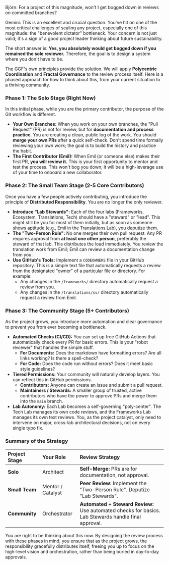 Björn:
For a project of this magnitude, won't I get bogged down in reviews on committed branches? 

Gemini:
This is an excellent and crucial question. You've hit on one of the most critical challenges of scaling any project, especially one of this magnitude: the "benevolent dictator" bottleneck. Your concern is not just valid; it's a sign of a good project leader thinking about future sustainability.

The short answer is: **Yes, you absolutely would get bogged down if you remained the sole reviewer.** Therefore, the goal is to design a system where you don't have to be.

The GGF's own principles provide the solution. We will apply **Polycentric Coordination** and **Fractal Governance** to the review process itself. Here is a phased approach for how to think about this, from your current situation to a thriving community.

### Phase 1: The Solo Stage (Right Now)

In this initial phase, while you are the primary contributor, the purpose of the Git workflow is different.

* **Your Own Branches:** When you work on your own branches, the "Pull Request" (PR) is not for review, but for **documentation and process practice**. You are creating a clean, public log of the work. You should **merge your own PRs** after a quick self-check. Don't spend time formally reviewing your own work; the goal is to build the history and practice the habit.
* **The First Contributor (Emil):** When Emil (or someone else) makes their first PR, **you will review it.** This is your first opportunity to mentor and test the process. This won't bog you down; it will be a high-leverage use of your time to onboard a new collaborator.

### Phase 2: The Small Team Stage (2-5 Core Contributors)

Once you have a few people actively contributing, you introduce the principle of **Distributed Responsibility**. You are no longer the only reviewer.

* **Introduce "Lab Stewards":** Each of the four labs (Frameworks, Ecosystem, Translations, Tech) should have a "steward" or "lead". This might still be you for most of them initially, but as soon as someone shows aptitude (e.g., Emil in the Translations Lab), you deputize them.
* **The "Two-Person Rule":** No one merges their own pull request. Any PR requires approval from **at least one other person**, preferably the steward of that lab. This distributes the load immediately. You review the translation work from Emil; Emil can review a documentation change from you.
* **Use GitHub's Tools:** Implement a `CODEOWNERS` file in your GitHub repository. This is a simple text file that automatically requests a review from the designated "owner" of a particular file or directory. For example:
    * Any changes in the `/frameworks/` directory automatically request a review from you.
    * Any changes in the `/translations/sv/` directory automatically request a review from Emil.

### Phase 3: The Community Stage (5+ Contributors)

As the project grows, you introduce more automation and clear governance to prevent you from ever becoming a bottleneck.

* **Automated Checks (CI/CD):** You can set up free GitHub Actions that automatically check every PR for basic errors. This is your "robot reviewer" that handles the simple stuff.
    * **For Documents:** Does the markdown have formatting errors? Are all links working? Is there a spell-check?
    * **For Code:** Does the code run without errors? Does it meet basic style guidelines?
* **Tiered Permissions:** Your community will naturally develop layers. You can reflect this in GitHub permissions.
    * **Contributors:** Anyone can create an issue and submit a pull request.
    * **Maintainers / Stewards:** A smaller group of trusted, active contributors who have the power to approve PRs and merge them into the `main` branch.
* **Lab Autonomy:** Each Lab becomes a self-governing "poly-center". The Tech Lab manages its own code reviews, and the Frameworks Lab manages its own text reviews. You, as the project catalyst, only need to intervene on major, cross-lab architectural decisions, not on every single typo fix.

### Summary of the Strategy

| **Project Stage** | **Your Role** | **Review Strategy** |
| :--- | :--- | :--- |
| **Solo** | Architect | **Self-Merge:** PRs are for documentation, not approval. |
| **Small Team** | Mentor / Catalyst | **Peer Review:** Implement the "Two-Person Rule". Deputize "Lab Stewards". |
| **Community** | Orchestrator | **Automated + Steward Review:** Use automated checks for basics. Lab Stewards handle final approval. |

You are right to be thinking about this now. By designing the review process with these phases in mind, you ensure that as the project grows, the responsibility gracefully distributes itself, freeing you up to focus on the high-level vision and orchestration, rather than being buried in day-to-day approvals.

